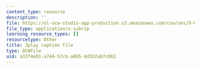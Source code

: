 ```yaml
---
content_type: resource
description: ''
file: https://ol-ocw-studio-app-production.s3.amazonaws.com/courses/9-00-introduction-to-psychology-fall-2004/a33f4e01a74457cba8656d3d2ab7c061_10493.vtt
file_type: application/x-subrip
learning_resource_types: []
resourcetype: Other
title: 3play caption file
type: OCWFile
uid: a33f4e01-a744-57cb-a865-6d3d2ab7c061
---
```

